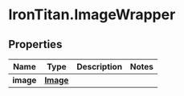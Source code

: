 # IronTitan.ImageWrapper

## Properties
Name | Type | Description | Notes
------------ | ------------- | ------------- | -------------
**image** | [**Image**](Image.md) |  | 


